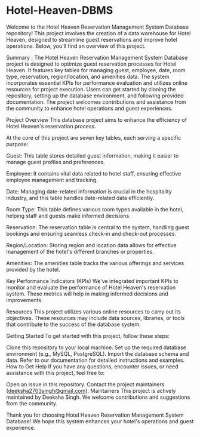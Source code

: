# Hotel-Heaven-DBMS

Welcome to the Hotel Heaven Reservation Management System Database repository! This project involves the creation of a data warehouse for Hotel Heaven, designed to streamline guest reservations and improve hotel operations. Below, you'll find an overview of this project.

Summary :
The Hotel Heaven Reservation Management System Database project is designed to optimize guest reservation processes for Hotel Heaven. It features key tables for managing guest, employee, date, room type, reservation, region/location, and amenities data. The system incorporates essential KPIs for performance evaluation and utilizes online resources for project execution. Users can get started by cloning the repository, setting up the database environment, and following provided documentation. The project welcomes contributions and assistance from the community to enhance hotel operations and guest experiences.


Project Overview
This database project aims to enhance the efficiency of Hotel Heaven's reservation process.

At the core of this project are seven key tables, each serving a specific purpose:

Guest: This table stores detailed guest information, making it easier to manage guest profiles and preferences.

Employee: It contains vital data related to hotel staff, ensuring effective employee management and tracking.

Date: Managing date-related information is crucial in the hospitality industry, and this table handles date-related data efficiently.

Room Type: This table defines various room types available in the hotel, helping staff and guests make informed decisions.

Reservation: The reservation table is central to the system, handling guest bookings and ensuring seamless check-in and check-out processes.

Region/Location: Storing region and location data allows for effective management of the hotel's different branches or properties.

Amenities: The amenities table tracks the various offerings and services provided by the hotel.


Key Performance Indicators (KPIs)
We've integrated important KPIs to monitor and evaluate the performance of Hotel Heaven's reservation system. These metrics will help in making informed decisions and improvements.

Resources
This project utilizes various online resources to carry out its objectives. These resources may include data sources, libraries, or tools that contribute to the success of the database system.

Getting Started
To get started with this project, follow these steps:

Clone this repository to your local machine.
Set up the required database environment (e.g., MySQL, PostgreSQL).
Import the database schema and data.
Refer to our documentation for detailed instructions and examples.
How to Get Help
If you have any questions, encounter issues, or need assistance with this project, feel free to:

Open an issue in this repository.
Contact the project maintainers (deeksha2703singh@gmail.com).
Maintainers
This project is actively maintained by Deeksha Singh. We welcome contributions and suggestions from the community.

Thank you for choosing Hotel Heaven Reservation Management System Database! We hope this system enhances your hotel's operations and guest experience.

